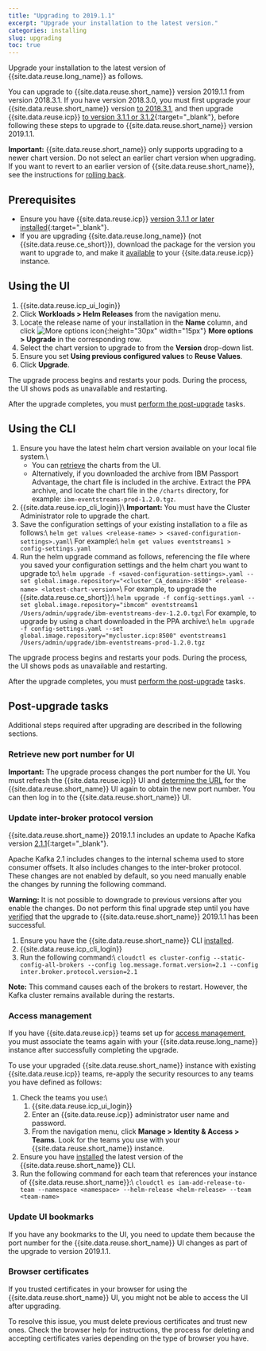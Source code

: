 ```yaml
---
title: "Upgrading to 2019.1.1"
excerpt: "Upgrade your installation to the latest version."
categories: installing
slug: upgrading
toc: true
---
```


Upgrade your installation to the latest version of {{site.data.reuse.long_name}} as follows.

You can upgrade to {{site.data.reuse.short_name}} version 2019.1.1 from version 2018.3.1. If you have version 2018.3.0, you must first upgrade your {{site.data.reuse.short_name}} version [to 2018.3.1](../../2018.3.1/installing/upgrading/), and then upgrade {{site.data.reuse.icp}} [to version 3.1.1 or 3.1.2](https://www.ibm.com/support/knowledgecenter/SSBS6K_3.1.2/installing/upgrading.html){:target="_blank"}, before following these steps to upgrade to {{site.data.reuse.short_name}} version 2019.1.1.

**Important:** {{site.data.reuse.short_name}} only supports upgrading to a newer chart version. Do not select an earlier chart version when upgrading. If you want to revert to an earlier version of {{site.data.reuse.short_name}}, see the instructions for [rolling back](../rolling-back/).

## Prerequisites

- Ensure you have {{site.data.reuse.icp}} [version 3.1.1 or later installed](https://www.ibm.com/support/knowledgecenter/SSBS6K_3.1.1/installing/installing.html){:target="_blank"}.
- If you are upgrading {{site.data.reuse.long_name}} (not {{site.data.reuse.ce_short}}), download the package for the version you want to upgrade to, and make it [available](../installing/#download-the-archive) to your {{site.data.reuse.icp}} instance.

## Using the UI

1. {{site.data.reuse.icp_ui_login}}
4. Click **Workloads > Helm Releases** from the navigation menu.
5. Locate the release name of your installation in the **Name** column, and click ![More options icon](../../../images/more_options.png "Three vertical dots for the more options icon at end of each row."){:height="30px" width="15px"} **More options > Upgrade** in the corresponding row.
6. Select the chart version to upgrade to from the **Version** drop-down list.
7. Ensure you set **Using previous configured values** to **Reuse Values**.
8. Click **Upgrade**.

The upgrade process begins and restarts your pods. During the process, the UI shows pods as unavailable and restarting.


After the upgrade completes, you must [perform the post-upgrade](#post-upgrade-tasks) tasks.

## Using the CLI

1. Ensure you have the latest helm chart version available on your local file system.\\
   - You can [retrieve](../../administering/helm-upgrade-command/) the charts from the UI.
   - Alternatively, if you downloaded the archive from IBM Passport Advantage, the chart file is included in the archive. Extract the PPA archive, and locate the chart file in the `/charts` directory, for example: `ibm-eventstreams-prod-1.2.0.tgz`.
2. {{site.data.reuse.icp_cli_login}}\\
   **Important:** You must have the Cluster Administrator role to upgrade the chart.
3. Save the configuration settings of your existing installation to a file as follows:\\
   `helm get values <release-name> > <saved-configuration-settings>.yaml`\\
   For example:\\
   `helm get values eventstreams1 > config-settings.yaml`
4. Run the helm upgrade command as follows, referencing the file where you saved your configuration settings and the helm chart you want to upgrade to:\\
   `helm upgrade -f <saved-configuration-settings>.yaml --set global.image.repository="<cluster_CA_domain>:8500" <release-name> <latest-chart-version>`\\
   For example, to upgrade the {{site.data.reuse.ce_short}}:\\
   `helm upgrade -f config-settings.yaml --set global.image.repository="ibmcom" eventstreams1 /Users/admin/upgrade/ibm-eventstreams-dev-1.2.0.tgz`\\
   For example, to upgrade by using a chart downloaded in the PPA archive:\\
   `helm upgrade -f config-settings.yaml --set global.image.repository="mycluster.icp:8500" eventstreams1 /Users/admin/upgrade/ibm-eventstreams-prod-1.2.0.tgz`

The upgrade process begins and restarts your pods. During the process, the UI shows pods as unavailable and restarting.

After the upgrade completes, you must [perform the post-upgrade](#post-upgrade-tasks) tasks.

## Post-upgrade tasks

Additional steps required after upgrading are described in the following sections.

### Retrieve new port number for UI

**Important:** The upgrade process changes the port number for the UI. You must refresh the {{site.data.reuse.icp}} UI and [determine the URL](../../getting-started/logging-in) for the {{site.data.reuse.short_name}} UI again to obtain the new port number. You can then log in to the {{site.data.reuse.short_name}} UI.

### Update inter-broker protocol version

{{site.data.reuse.short_name}} 2019.1.1 includes an update to Apache Kafka version [2.1.1](http://kafka.apache.org/21/documentation.html#upgrade){:target="_blank"}.

Apache Kafka 2.1 includes changes to the internal schema used to store consumer offsets. It also includes changes to the inter-broker protocol. These changes are not enabled by default, so you need manually enable the changes by running the following command.

**Warning:** It is not possible to downgrade to previous versions after you enable the changes. Do not perform this final upgrade step until you have [verified](../post-installation/#verifying-your-installation) that the upgrade to {{site.data.reuse.short_name}} 2019.1.1 has been successful.

1. Ensure you have the {{site.data.reuse.short_name}} CLI [installed](../post-installation/#installing-the-command-line-interface).
2. {{site.data.reuse.icp_cli_login}}
3. Run the following command:\\
   `cloudctl es cluster-config --static-config-all-brokers --config log.message.format.version=2.1 --config inter.broker.protocol.version=2.1`

**Note:** This command causes each of the brokers to restart. However, the Kafka cluster remains available during the restarts.

### Access management

If you have {{site.data.reuse.icp}} teams set up for [access management](../../security/managing-access/#assigning-access-to-users), you must associate the teams again with your {{site.data.reuse.long_name}} instance after successfully completing the upgrade.

To use your upgraded {{site.data.reuse.short_name}} instance with existing {{site.data.reuse.icp}} teams, re-apply the security resources to any teams you have defined as follows:

1. Check the teams you use:\\
   1. {{site.data.reuse.icp_ui_login}}
   2. Enter an {{site.data.reuse.icp}} administrator user name and password.
   3. From the navigation menu, click **Manage > Identity & Access > Teams**. Look for the teams you use with your {{site.data.reuse.short_name}} instance.
2. Ensure you have [installed](../../installing/post-installation/#installing-the-command-line-interface) the latest version of the {{site.data.reuse.short_name}} CLI.
3. Run the following command for each team that references your instance of {{site.data.reuse.short_name}}:\\
  `cloudctl es iam-add-release-to-team --namespace <namespace> --helm-release <helm-release> --team <team-name>`

<!--Without this rerun of the command, customers will find that creating service IDs in the UI will fail unless you're running as cluster administrator.-->


### Update UI bookmarks

   If you have any bookmarks to the UI, you need to update them because the port number for the {{site.data.reuse.short_name}} UI changes as part of the upgrade to version 2019.1.1.


### Browser certificates

   If you trusted certificates in your browser for using the {{site.data.reuse.short_name}} UI, you might not be able to access the UI after upgrading.

   To resolve this issue, you must delete previous certificates and trust new ones. Check the browser help for instructions, the process for deleting and accepting certificates varies depending on the type of browser you have.
